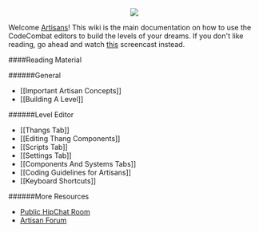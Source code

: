 <div style="text-align:center"><img src ="https://popey456963.github.io/CodeCombat/CoCo.png" /></div>

Welcome [Artisans](http://codecombat.com/contribute/artisan)! This wiki is the main documentation on how to use the CodeCombat editors to build the levels of your dreams. If you don't like reading, go ahead and watch [this](https://vimeo.com/codecombat/mirage-maker) screencast instead.

####Reading Material

######General

* [[Important Artisan Concepts]]
* [[Building A Level]]

######Level Editor

* [[Thangs Tab]]
* [[Editing Thang Components]]
* [[Scripts Tab]]
* [[Settings Tab]]
* [[Components And Systems Tabs]]
* [[Coding Guidelines for Artisans]]
* [[Keyboard Shortcuts]]

######More Resources

* [Public HipChat Room](http://www.hipchat.com/g3plnOKqa)
* [Artisan Forum](http://discourse.codecombat.com/category/artisan)